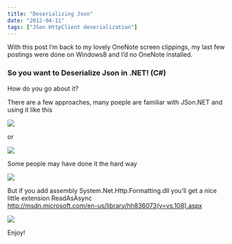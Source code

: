 ```yaml
---
title: "Deserializing Json"
date: "2012-04-11"
tags: ["JSon HttpClient deserialization"]
---
```


With this post I’m back to my lovely OneNote screen clippings, my last few postings were done on Windows8 and I’d no OneNote installed.

### So you want to Deserialize Json in .NET! (C#)

How do you go about it?

There are a few approaches, many poeple are familiar with JSon.NET and using it like this

![](/images/./image.axd?picture=image_thumb_181.png)

or

![](/images/./image.axd?picture=image_thumb_182.png)

Some people may have done it the hard way

![](/images/./image.axd?picture=image_thumb_183.png)

But if you add assembly System.Net.Http.Formatting.dll you’ll get a nice little extension ReadAsAsync  
<http://msdn.microsoft.com/en-us/library/hh836073(v=vs.108).aspx>

![](/images/./image.axd?picture=image_thumb_184.png)

Enjoy!
